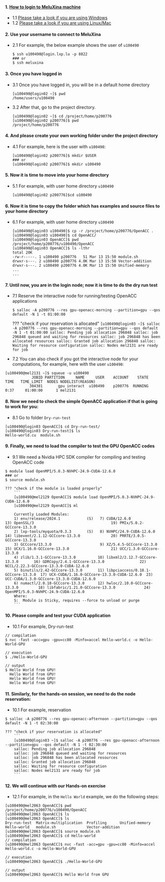 #### 1. [How to login to MeluXina machine](https://docs.lxp.lu/first-steps/quick_start/)
- 1.1 [Please take a look if you are using Windows](https://docs.lxp.lu/first-steps/connecting/)
- 1.2 [Please take a look if you are using Linux/Mac](https://docs.lxp.lu/first-steps/connecting/)

#### 2. Use your username to connect to MeluXina
- 2.1 For example, the below example shows the user of `u100490` 
  ```
  $ ssh u100490@login.lxp.lu -p 8822
  ### or
  $ ssh meluxina 
  ```
#### 3. Once you have logged in
- 3.1 Once you have logged in, you will be in a default home directory 
  ```
  [u100490@login02 ~]$ pwd
  /home/users/u100490
  ```
- 3.2 After that, go to the project directory.
  ```
  [u100490@login02 ~]$ cd /project/home/p200776
  [u100490@login02 p200776]$ pwd
  /project/home/p200776
  ```
  
#### 4. And please create your own working folder under the project directory
- 4.1 For example, here is the user with `u100490`:
  ```
  [u100490@login02 p200776]$ mkdir $USER
  ### or 
  [u100490@login02 p200776]$ mkdir u100490  
  ```
#### 5. Now it is time to move into your home directory
- 5.1 For example, with user home directory `u100490` 
  ```
  [u100490@login02 p200776]$cd u100490
  ```

#### 6. Now it is time to copy the folder which has examples and source files to your home directory
- 6.1 For example, with user home directory `u100490`
  ```
  [u100490@login03 u100490]$ cp -r /project/home/p200776/OpenACC .
  [u100490@login03 u100490]$ cd OpenACC/
  [u100490@login03 OpenACC]$ pwd
  /project/home/p200776/u100490/OpenACC
  [u100490@login03 OpenACC]$ ls -lthr
  total 20K
  -rw-r-----. 1 u100490 p200776   51 Mar 13 15:50 module.sh
  drwxr-s---. 2 u100490 p200776 4.0K Mar 13 15:50 Vector-addition
  drwxr-s---. 2 u100490 p200776 4.0K Mar 13 15:50 Unified-memory
  ...
  ...
  ```
#### 7. Until now, you are in the login node; now it is time to do the dry run test
- 7.1 Reserve the interactive node for running/testing OpenACC applications 
  ```
  $ salloc -A p200776 --res gpu-openacc-morning --partition=gpu --qos default -N 1 -t 01:00:00
  ```
  
    ??? "check if your reservation is allocated"
        ```
        [u100490@login03 ~]$ salloc -A p200776 --res gpu-openacc-morning --partition=gpu --qos default -N 1 -t 01:00:00
        salloc: Pending job allocation 296848
        salloc: job 296848 queued and waiting for resources
        salloc: job 296848 has been allocated resources
        salloc: Granted job allocation 296848
        salloc: Waiting for resource configuration
        salloc: Nodes mel2131 are ready for job
        ```
     
 - 7.2 You can also check if you got the interactive node for your computations, for example, here with the user `u100490`:
 ```
 [u100490@mel2131 ~]$ squeue -u u100490
             JOBID PARTITION     NAME     USER    ACCOUNT    STATE       TIME   TIME_LIMIT  NODES NODELIST(REASON)
            304381       gpu interact  u100490    p200776  RUNNING       0:37     01:00:00      1 mel2131
 ```

#### 8. Now we need to check the simple OpenACC application if that is going to work for you:
 - 8.1 Go to folder `Dry-run-test`
```
[u100490@login03 OpenACC]$ cd Dry-run-test/
[u100490@login03 Dry-run-test]$ ls 
Hello-world.cu  module.sh
```

#### 9. Finally, we need to load the compiler to test the GPU OpenACC codes
 - 9.1 We need a Nvidia HPC SDK compiler for compiling and testing OpenACC code
 ```
 $ module load OpenMPI/5.0.3-NVHPC-24.9-CUDA-12.6.0
 ### or
 $ source module.sh
 ```

    ??? "check if the module is loaded properly"
    	```
        [u100490@mel2129 OpenACC]$ module load OpenMPI/5.0.3-NVHPC-24.9-CUDA-12.6.0
        [u100490@mel2129 OpenACC]$ ml
        
        Currently Loaded Modules:
        1) env/release/2024.1            (S)   7) CUDA/12.6.0                         13) OpenSSL/3                                   19) PMIx/5.0.2-GCCcore-13.3.0
        2) lxp-tools/myquota/0.3.3       (S)   8) NVHPC/24.9-CUDA-12.6.0              14) libevent/2.1.12-GCCcore-13.3.0              20) PRRTE/3.0.5-GCCcore-13.3.0
        3) GCCcore/13.3.0                      9) XZ/5.4.5-GCCcore-13.3.0             15) UCX/1.16.0-GCCcore-13.3.0                   21) UCC/1.3.0-GCCcore-13.3.0
        4) zlib/1.3.1-GCCcore-13.3.0          10) libxml2/2.12.7-GCCcore-13.3.0       16) GDRCopy/2.4.1-GCCcore-13.3.0                22) NCCL/2.22.3-GCCcore-13.3.0-CUDA-12.6.0
        5) binutils/2.42-GCCcore-13.3.0       11) libpciaccess/0.18.1-GCCcore-13.3.0  17) UCX-CUDA/1.16.0-GCCcore-13.3.0-CUDA-12.6.0  23) UCC-CUDA/1.3.0-GCCcore-13.3.0-CUDA-12.6.0
        6) numactl/2.0.18-GCCcore-13.3.0      12) hwloc/2.10.0-GCCcore-13.3.0         18) libfabric/1.21.0-GCCcore-13.3.0             24) OpenMPI/5.0.3-NVHPC-24.9-CUDA-12.6.0
        Where:
        S:  Module is Sticky, requires --force to unload or purge
        ```


#### 10. Please compile and test your CUDA application 
 - 10.1 For example, Dry-run-test
 ```
 // compilation
 $ nvc -fast -acc=gpu -gpu=cc80 -Minfo=accel Hello-world.c -o Hello-World-GPU

 // execution
 $ ./Hello-World-GPU

 // output
 $ Hello World from GPU!
   Hello World from GPU!
   Hello World from GPU!
   Hello World from GPU!
 ```

#### 11. Similarly, for the hands-on session, we need to do the node reservation:
 - 10.1 For example, reservation
 ```
 $ salloc -A p200776 --res gpu-openacc-afternoon --partition=gpu --qos default -N 1 -t 02:30:00
 ```

    ??? "check if your reservation is allocated"
        ```
        [u100490@login03 ~]$ salloc -A p200776 --res gpu-openacc-afternoon --partition=gpu --qos default -N 1 -t 02:30:00
        salloc: Pending job allocation 296848
        salloc: job 296848 queued and waiting for resources
        salloc: job 296848 has been allocated resources
        salloc: Granted job allocation 296848
        salloc: Waiting for resource configuration
        salloc: Nodes mel2131 are ready for job
        ```

#### 12. We will continue with our Hands-on exercise
 - 12.1 For example, in the `Hello World` example, we do the following steps:
 ```
 [u100490@mel2063 OpenACC]$ pwd
 /project/home/p200776/u100490/OpenACC
 [u100490@mel2063 OpenACC]$ ls
 [u100490@mel2063 OpenACC]$ ls
 Dry-run-test  Matrix-multiplication  Profiling      Unified-memory
 Hello-world   module.sh              Vector-addition
 [u100490@mel2063 OpenACC]$ source module.sh
 [u100490@mel2063 OpenACC]$ cd Hello-world
 // compilation
 [u100490@mel2063 OpenACC]$ nvc -fast -acc=gpu -gpu=cc80 -Minfo=accel Hello-world.c -o Hello-World-GPU

 // execution
 [u100490@mel2063 OpenACC]$ ./Hello-World-GPU

 // output
 [u100490@mel2063 OpenACC]$ Hello World from GPU
 ```
